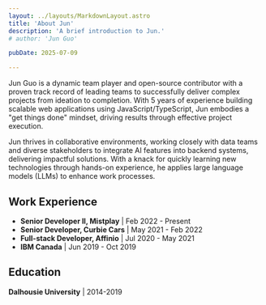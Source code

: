 ```yaml
---
layout: ../layouts/MarkdownLayout.astro
title: 'About Jun'
description: 'A brief introduction to Jun.'
# author: 'Jun Guo'

pubDate: 2025-07-09

---
```


Jun Guo is a dynamic team player and open-source contributor with a proven track record of leading teams to successfully deliver complex projects from ideation to completion. With 5 years of experience building scalable web applications using JavaScript/TypeScript, Jun embodies a "get things done" mindset, driving results through effective project execution.

Jun thrives in collaborative environments, working closely with data teams and diverse stakeholders to integrate AI features into backend systems, delivering impactful solutions. With a knack for quickly learning new technologies through hands-on experience, he applies large language models (LLMs) to enhance work processes.


## Work Experience

- **Senior Developer II, Mistplay** | Feb 2022 - Present
- **Senior Developer, Curbie Cars** | May 2021 - Feb 2022
- **Full-stack Developer, Affinio** | Jul 2020 - May 2021
- **IBM Canada** | Jun 2019 - Oct 2019

## Education

**Dalhousie University** | 2014-2019

